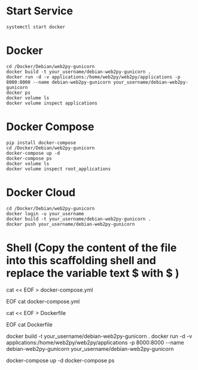 # Start Service
	systemctl start docker

# Docker
	cd /Docker/Debian/web2py-gunicorn
	docker build -t your_username/debian-web2py-gunicorn .
	docker run -d -v applications:/home/web2py/web2py/applications -p 8000:8000 --name debian-web2py-gunicorn your_username/debian-web2py-gunicorn
	docker ps 
	docker volume ls
	docker volume inspect applications

# Docker Compose
	pip install docker-compose
	cd /Docker/Debian/web2py-gunicorn
	docker-compose up -d
	docker-compose ps
	docker volume ls
	docker volume inspect root_applications

# Docker Cloud
	cd /Docker/Debian/web2py-gunicorn
	docker login -u your_username
	docker build -t your_username/debian-web2py-gunicorn .
	docker push your_username/debian-web2py-gunicorn

# Shell (Copy the content of the file into this scaffolding shell and replace the variable text $ with \$ )
cat << EOF > docker-compose.yml

EOF
cat docker-compose.yml

cat << EOF > Dockerfile

EOF
cat Dockerfile

docker build -t your_username/debian-web2py-gunicorn .
docker run -d -v applications:/home/web2py/web2py/applications -p 8000:8000 --name debian-web2py-gunicorn your_username/debian-web2py-gunicorn

docker-compose up -d
docker-compose ps

